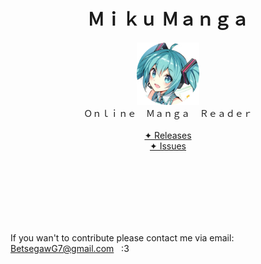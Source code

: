 <h1 align="center">Ｍｉｋｕ Ｍａｎｇａ</h1>
<p align="center"><img src="Images/miku.png" width="100px" height="100px"><br>Ｏｎｌｉｎｅ &nbsp &nbspＭａｎｇａ &nbsp &nbspＲｅａｄｅｒ<br><br><a href="https://github.com/Manga-Man/Miku-Manga/releases">✦ Releases</a><br>  <a href="https://github.com/Manga-Man/Miku-Manga/issues">✦ Issues</a></p>

<br><br><br><br><br><br><p>If you wan't to contribute please contact me via email: BetsegawG7@gmail.com &nbsp; :3</p>

